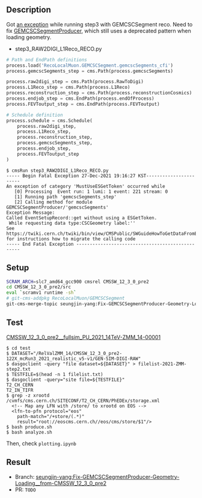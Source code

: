 ## Description
Got [an exception](https://github.com/cms-sw/cmssw/blob/master/FWCore/Framework/src/EventSetupRecord.cc#L134-L140) while running step3 with GEMCSCSegment reco. Need to fix [GEMCSCSegmentProducer](https://github.com/cms-sw/cmssw/blob/master/RecoLocalMuon/GEMCSCSegment/plugins/GEMCSCSegmentProducer.cc#L39-L46), which still uses a deprecated pattern when loading geometry. 

* step3_RAW2DIGI_L1Reco_RECO.py
```python
# Path and EndPath definitions
process.load('RecoLocalMuon.GEMCSCSegment.gemcscSegments_cfi')
process.gemcscSegments_step = cms.Path(process.gemcscSegments)

process.raw2digi_step = cms.Path(process.RawToDigi)
process.L1Reco_step = cms.Path(process.L1Reco)
process.reconstruction_step = cms.Path(process.reconstructionCosmics)
process.endjob_step = cms.EndPath(process.endOfProcess)
process.FEVToutput_step = cms.EndPath(process.FEVToutput)

# Schedule definition
process.schedule = cms.Schedule(
    process.raw2digi_step,
    process.L1Reco_step,
    process.reconstruction_step,
    process.gemcscSegments_step,
    process.endjob_step,
    process.FEVToutput_step
)
```

```console
$ cmsRun step3_RAW2DIGI_L1Reco_RECO.py
----- Begin Fatal Exception 27-Dec-2021 19:16:27 KST-----------------------
An exception of category 'MustUseESGetToken' occurred while
   [0] Processing  Event run: 1 lumi: 1 event: 221 stream: 0
   [1] Running path 'gemcscSegments_step'
   [2] Calling method for module GEMCSCSegmentProducer/'gemcscSegments'
Exception Message:
Called EventSetupRecord::get without using a ESGetToken.
 While requesting data type:CSCGeometry label:''
See https://twiki.cern.ch/twiki/bin/view/CMSPublic/SWGuideHowToGetDataFromES
for instructions how to migrate the calling code
----- End Fatal Exception -------------------------------------------------
```

## Setup
```bash
SCRAM_ARCH=slc7_amd64_gcc900 cmsrel CMSSW_12_3_0_pre2
cd CMSSW_12_3_0_pre2/src
eval `scramv1 runtime -sh`
# git-cms-addpkg RecoLocalMuon/GEMCSCSegment
git-cms-merge-topic seungjin-yang:Fix-GEMCSCSegmentProducer-Geometry-Loading__from-CMSSW_12_3_0_pre2
```

## Test
[CMSSW_12_3_0_pre2__fullsim_PU_2021_14TeV-ZMM_14-00001](https://cms-pdmv.cern.ch/relval/relvals?prepid=CMSSW_12_3_0_pre2__fullsim_PU_2021_14TeV-ZMM_14-00001&shown=1023&page=0&limit=50)

```console
$ cd test
$ DATASET="/RelValZMM_14/CMSSW_12_3_0_pre2-122X_mcRun3_2021_realistic_v5-v1/GEN-SIM-DIGI-RAW"
$ dasgoclient -query "file dataset=${DATASET}" > filelist-2021-ZMM-step2.txt
$ TESTFILE=$(head -n 1 filelist.txt) 
$ dasgoclient -query="site file=${TESTFILE}"
T2_CH_CERN
T2_IN_TIFR
$ grep -z xrootd /cvmfs/cms.cern.ch/SITECONF/T2_CH_CERN/PhEDEx/storage.xml
  <!-- Map any LFN with /store/ to xrootd on EOS -->
  <lfn-to-pfn protocol="eos"
    path-match="/+store/(.*)"
    result="root://eoscms.cern.ch//eos/cms/store/$1"/>
$ bash produce.sh 
$ bash analyze.sh
```
Then, check `plotting.ipynb`

## Result
- Branch: [seungjin-yang:Fix-GEMCSCSegmentProducer-Geometry-Loading__from-CMSSW_12_3_0_pre2](https://github.com/seungjin-yang/cmssw/tree/Fix-GEMCSCSegmentProducer-Geometry-Loading__from-CMSSW_12_3_0_pre2)
- PR: `TODO`
